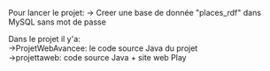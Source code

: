 ﻿Pour lancer le projet:
	-> Creer une base de donnée "places_rdf" dans MySQL sans mot de passe
	
Dans le projet il y'a:	
	->ProjetWebAvancee: le code source Java du projet 	
	->projettaweb: code source Java + site web Play
